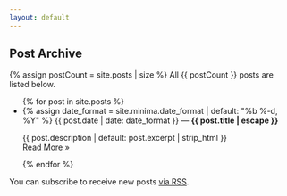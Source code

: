 ```yaml
---
layout: default
---
```


## Post Archive

{% assign postCount = site.posts | size %}
All {{ postCount }} posts are listed below.


<ul class="post-list">
{% for post in site.posts %}
  <li>
    {% assign date_format = site.minima.date_format | default: "%b %-d, %Y" %}
    <span class="post-meta">{{ post.date | date: date_format }}</span> &mdash;
    <span><strong>{{ post.title | escape }}</strong></span>
    <p>{{ post.description | default: post.excerpt | strip_html }}<br/>
    <a class="post-link" href="{{ post.url | relative_url }}">Read More &raquo;</a></p>
  </li>
{% endfor %}
</ul>

<p class="rss-subscribe">You can subscribe to receive new posts <a href='{{ "/feed.xml" | relative_url }}'>via RSS</a>.</p>
